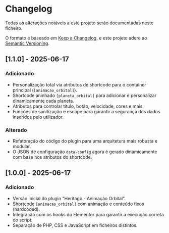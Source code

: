 # Changelog

Todas as alterações notáveis a este projeto serão documentadas neste ficheiro.

O formato é baseado em [Keep a Changelog](https://keepachangelog.com/en/1.0.0/),
e este projeto adere ao [Semantic Versioning](https://semver.org/spec/v2.0.0.html).

## [1.1.0] - 2025-06-17

### Adicionado
- Personalização total via atributos de shortcode para o container principal (`[animacao_orbital]`).
- Shortcode aninhado `[planeta_orbital]` para adicionar e personalizar dinamicamente cada planeta.
- Atributos para controlar título, botão, velocidade, cores e mais.
- Funções de sanitização e escape para garantir a segurança dos dados inseridos pelo utilizador.

### Alterado
- Refatoração do código do plugin para uma arquitetura mais robusta e modular.
- O JSON de configuração `data-config` agora é gerado dinamicamente com base nos atributos do shortcode.

## [1.0.0] - 2025-06-17

### Adicionado
- Versão inicial do plugin "Heritago - Animação Orbital".
- Shortcode `[animacao_orbital]` com animação e conteúdo fixos (hardcoded).
- Integração com os hooks do Elementor para garantir a execução correta do script.
- Separação de PHP, CSS e JavaScript em ficheiros distintos.
